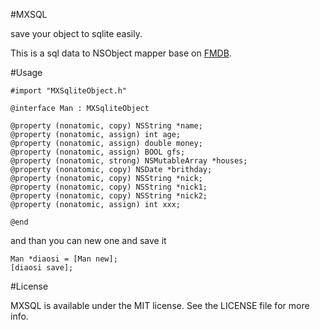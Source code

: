#MXSQL

save your object to sqlite easily.

This is a sql data to NSObject mapper base on [FMDB](https://github.com/ccgus/fmdb).

#Usage

	#import "MXSqliteObject.h"

	@interface Man : MXSqliteObject

	@property (nonatomic, copy) NSString *name;
	@property (nonatomic, assign) int age;
	@property (nonatomic, assign) double money;
	@property (nonatomic, assign) BOOL gfs;
	@property (nonatomic, strong) NSMutableArray *houses;
	@property (nonatomic, copy) NSDate *brithday;
	@property (nonatomic, copy) NSString *nick;
	@property (nonatomic, copy) NSString *nick1;
	@property (nonatomic, copy) NSString *nick2;
	@property (nonatomic, assign) int xxx;

	@end

and than you can new one and save it

	Man *diaosi = [Man new];
	[diaosi save];

#License

MXSQL is available under the MIT license. See the LICENSE file for more info. 

